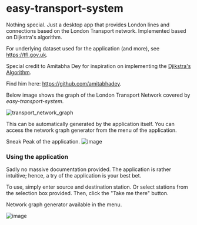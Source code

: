 # easy-transport-system
Nothing special. Just a desktop app that provides London lines and connections based on the London Transport network. Implemented based on Dijkstra's algorithm.

For underlying dataset used for the application (and more), see https://tfl.gov.uk.

Special credit to Amitabha Dey for inspiration on implementing the [Djikstra's Algorithm](https://www.youtube.com/watch?v=Ub4-nG09PFw).

Find him here: https://github.com/amitabhadey.


Below image shows the graph of the London Transport Network covered by *easy-transport-system*.

![transport_network_graph](https://user-images.githubusercontent.com/68852419/185618586-e62cb89d-49f1-47b8-9742-cbba6de5a763.gif)

This can be automatically generated by the application itself. You can access the network graph generator from the menu of the application.

Sneak Peak of the application.
![image](https://user-images.githubusercontent.com/68852419/185616143-d8664d59-51d2-43cb-a7f9-e6f31bfee963.png)

### Using the application
Sadly no massive documentation provided. The application is rather intuitive; hence, a try of the application is your best bet.

To use, simply enter source and destination station. Or select stations from the selection box provided. Then, click the "Take me there" button.

Network graph generator available in the menu.

![image](https://user-images.githubusercontent.com/68852419/185617767-a8c2cd1f-388f-479d-9f71-2547be855d55.png)

